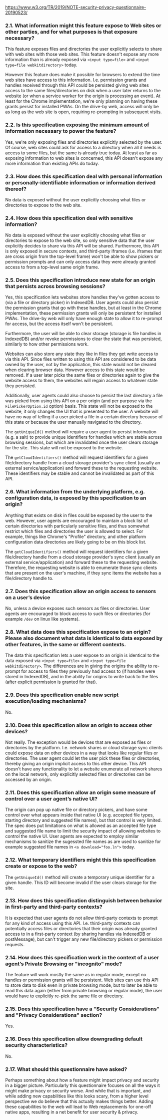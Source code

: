 https://www.w3.org/TR/2019/NOTE-security-privacy-questionnaire-20190523/

### 2.1. What information might this feature expose to Web sites or other parties, and for what purposes is that exposure necessary?

This feature exposes files and directories the user explicitly selects to share with web sites with those web sites. This feature doesn't expose any more information than is already exposed via `<input type=file>` and `<input type=file webkitdirectory>` today.

However this feature does make it possible for browsers to extend the time web sites have access to this information. I.e. permission grants and handles received through this API could be persisted giving web sites access to the same files/directories on disk when a user later returns to the website (or when a service worker for the origin is processing an event). At least for the Chrome implementation, we're only planning on having these grants persist for installed PWAs. On the drive-by web, access will only be as long as the web site is open, requiring re-prompting in subsequent visits.

### 2.2. Is this specification exposing the minimum amount of information necessary to power the feature?

Yes, we're only exposing files and directories explicitly selected by the user. Of course, web sites could ask for access to a directory when all it needs is access to some files, but the same is already true today. At least as far as exposing information to web sites is concerned, this API doesn't expose any more information than existing APIs do today.

### 2.3. How does this specification deal with personal information or personally-identifiable information or information derived thereof?

No data is exposed without the user explicitly choosing what files or directories to expose to the web site.

### 2.4. How does this specification deal with sensitive information?

No data is exposed without the user explicitly choosing what files or directories to expose to the web site, so only sensitive data that the user explicitly decides to share via this API will be shared. Furthermore, this API is only exposed in secure contexts, and third-party iframes (i.e. iframes that are cross origin from the top-level frame) won't be able to show pickers or permission prompts and can only access data they were already granted access to from a top-level same origin frame.

### 2.5. Does this specification introduce new state for an origin that persists across browsing sessions?

Yes, this specification lets websites store handles they've gotten access to (via a file or directory picker) in IndexedDB. User agents could also persist the permission grants that go with these handles, but at least in the Chrome implementation, these permission grants will only be persistent for installed PWAs. The drive-by web will only have enough state to allow it to re-prompt for access, but the access itself won't be persistent.

Furthermore, the user will be able to clear storage (storage is file handles in IndexedDB) and/or revoke permissions to clear the state that was persisted, similarly to how other permissions work.

Websites can also store any state they like in files they get write access to via this API. Since files written to using this API are considered to be data owned by the user, not by the application, this state would not be cleared when clearing browser data. However access to this state would be removed. If a user later picks the same files or directories again to give the website access to them, the websites will regain access to whatever state they persisted.

Additionally, user agents could also choose to persist the last directory a file was picked from using this API on a per origin (and per purpose via the `FilePickerOption.id` option) basis. This state will not be exposed to the website, it only changes the UI that is presented to the user. A website will have no way of telling if a user picked a file in a certain directory because of this state or because the user manually navigated to the directory.

The `getUniqueId()` method will require a user agent to persist information (e.g. a salt) to provide unique identifiers for handles which are stable across browsing sessions, but which are invalidated once the user clears storage for the site. This state will not be exposed to the website.

The `getCloudIdentifiers()` method will request identifiers for a given file/directory handle from a cloud storage provider's sync client (usually an external service/application) and forward these to the requesting website. These identifiers may be stable and cannot be invalidated as part of this API.

### 2.6. What information from the underlying platform, e.g. configuration data, is exposed by this specification to an origin?

Anything that exists on disk in files could be exposed by the user to the web. However, user agents are encouraged to maintain a block list of certain directories with particularly sensitive files, and thus somewhat restrict which files and directories the user is allowed to select. For example, things like Chrome's "Profile" directory, and other platform configuration data directories are likely going to be on this block list.

The `getCloudIdentifiers()` method will request identifiers for a given file/directory handle from a cloud storage provider's sync client (usually an external service/application) and forward these to the requesting website. 
Therefore, the requesting website is able to enumerate those sync clients that are present on the user's machine, if they sync items the website has a file/directory handle to.

### 2.7. Does this specification allow an origin access to sensors on a user’s device

No, unless a device exposes such sensors as files or directories. User agents are encouraged to block access to such files or directories (for example `/dev` on linux like systems).

### 2.8. What data does this specification expose to an origin? Please also document what data is identical to data exposed by other features, in the same or different contexts.

The data this specification lets a user expose to an origin is identical to the data exposed via `<input type=file>` and `<input type=file webkitdirectory>`. The differences are in giving the origins the ability to re-prompt for access to files they previously had access to (if handles were stored in IndexedDB), and in the ability for origins to write back to the files (after explicit permission is granted for that).

### 2.9. Does this specification enable new script execution/loading mechanisms?

No.

### 2.10. Does this specification allow an origin to access other devices?

Not really. The exception would be devices that are exposed as files or directories by the platform. I.e. network shares or cloud storage sync clients could expose data on other devices in a way that looks like regular files or directories. The user agent could let the user pick these files or directories, thereby giving an origin implicit access to this other device. This API doesn't have any functionality to let a website enumerate all network shares on the local network, only explicitly selected files or directories can be accessed by an origin.

### 2.11. Does this specification allow an origin some measure of control over a user agent’s native UI?

The origin can pop up native file or directory pickers, and have some control over what appears inside that native UI (e.g. accepted file types, starting directory and suggested file names), but that control is very limited. The spec does put limitations on what is allowed as an accepted file type and suggested file name to limit the security impact of allowing websites to control the native UI. User agents are expected to employ similar mechanisms to sanitize the sugessted file names as are used to sanitize for example suggested file names in `<a download="foo.ln">` today.

### 2.12. What temporary identifiers might this this specification create or expose to the web?

The `getUniqueId()` method will create a temporary unique identifier for a given handle. This ID will become invalid if the user clears storage for the site.

### 2.13. How does this specification distinguish between behavior in first-party and third-party contexts?

It is expected that user agents do not allow third-party contexts to prompt for any kind of access using this API. I.e. third-party contexts can potentially access files or directories that their origin was already granted access to in a first-party context (by sharing handles via IndexedDB or postMessage), but can't trigger any new file/directory pickers or permission requests.

### 2.14. How does this specification work in the context of a user agent’s Private Browsing or "incognito" mode?

The feature will work mostly the same as in regular mode, except no handles or permission grants will be persistent. Web sites can use this API to store data to disk even in private browsing mode, but to later be able to read this data again (either from private browsing or regular mode), the user would have to explicitly re-pick the same file or directory.

### 2.15. Does this specification have a "Security Considerations" and "Privacy Considerations" section?

Yes.

### 2.16. Does this specification allow downgrading default security characteristics?

No.

### 2.17. What should this questionnaire have asked?

Perhaps something about how a feature might impact privacy and security in a bigger picture. Particularly this questionnaire focuses on all the ways it might make privacy or security worse. And while that is important, and while adding new capabilities like this looks scary, from a higher level perspective we do believe that this actually makes things better. Adding these capabilities to the web will lead to Web replacements for one-off native apps, resulting in a net benefit for user security & privacy.

